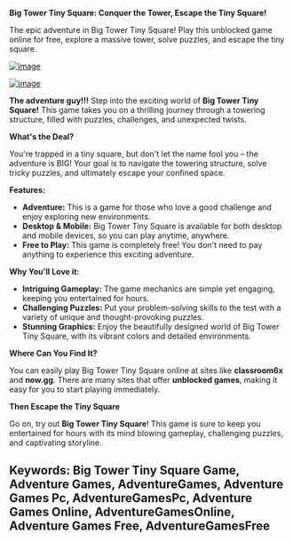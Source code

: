 **Big Tower Tiny Square: Conquer the Tower, Escape the Tiny Square!**


The epic adventure in Big Tower Tiny Square! Play this unblocked game online for free, explore a massive tower, solve puzzles, and escape the tiny square.


[![image](https://github.com/user-attachments/assets/1ffef50f-428c-4115-9455-5612a99b8e52)](https://online-generator.github.io/unblockedgames/Big-Tower-Tiny-Square/)

[![image](https://github.com/user-attachments/assets/2385ce6a-ee2b-483f-a07c-7e2665646166)](https://online-generator.github.io/unblockedgames/Big-Tower-Tiny-Square/)

**The adventure guy!!!**  Step into the exciting world of **Big Tower Tiny Square!** This game takes you on a thrilling journey through a towering structure, filled with puzzles, challenges, and unexpected twists.  

**What's the Deal?**

You're trapped in a tiny square, but don't let the name fool you – the adventure is BIG! Your goal is to navigate the towering structure, solve tricky puzzles, and ultimately escape your confined space.

**Features:**

* **Adventure:** This is a game for those who love a good challenge and enjoy exploring new environments. 
* **Desktop & Mobile:** Big Tower Tiny Square is available for both desktop and mobile devices, so you can play anytime, anywhere. 
* **Free to Play:**  This game is completely free! You don't need to pay anything to experience this exciting adventure. 

**Why You'll Love it:**

* **Intriguing Gameplay:**  The game mechanics are simple yet engaging, keeping you entertained for hours.
* **Challenging Puzzles:**  Put your problem-solving skills to the test with a variety of unique and thought-provoking puzzles. 
* **Stunning Graphics:**  Enjoy the beautifully designed world of Big Tower Tiny Square, with its vibrant colors and detailed environments.

**Where Can You Find It?**

You can easily play Big Tower Tiny Square online at sites like **classroom6x** and **now.gg**. There are many sites that offer **unblocked games**, making it easy for you to start playing immediately. 

**Then Escape the Tiny Square**

Go on, try out **Big Tower Tiny Square**!  This game is sure to keep you entertained for hours with its mind blowing gameplay, challenging puzzles, and captivating storyline.  

## Keywords: Big Tower Tiny Square Game, Adventure Games, AdventureGames, Adventure Games Pc, AdventureGamesPc, Adventure Games Online, AdventureGamesOnline, Adventure Games Free, AdventureGamesFree

